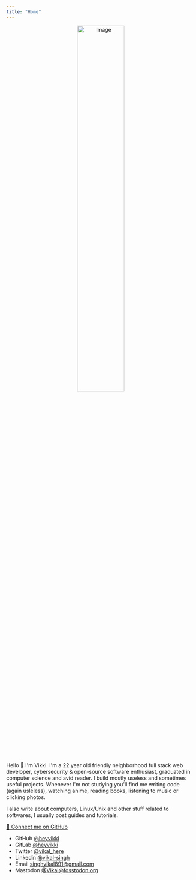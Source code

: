 ```yaml
---
title: "Home"
---
```



<div align="center">
<img src="/images/anime-aestethic.gif" alt="Image" width=50%>
</div>

Hello 👋 I'm  Vikki. I'm a 22 year old friendly neighborhood full stack web developer, cybersecurity & open-source software enthusiast, graduated in computer science and avid reader. I build mostly useless and sometimes useful projects. Whenever I'm not studying you'll find me writing code (again usleless), watching anime, reading books, listening to music or clicking photos.

I also write about computers, Linux/Unix and other stuff related to softwares, I usually post guides and tutorials.

[🚀 Connect me on GitHub](https://github.com/heyvikki)

- GitHub [@heyvikki](https://github.com/heyvikki)
- GitLab [@heyvikki](https://gitlab.com/heyvikki)
- Twitter [@vikal_here](https://twitter.com/vikal_here)
- Linkedin [@vikal-singh](https://linked.com/in/vikal-singh)
- Email [singhvikal891@gmail.com](mailto:singhvikal891@gmail.com)
- Mastodon [@Vikal@fosstodon.org](@Vikal@fosstodon.org)

